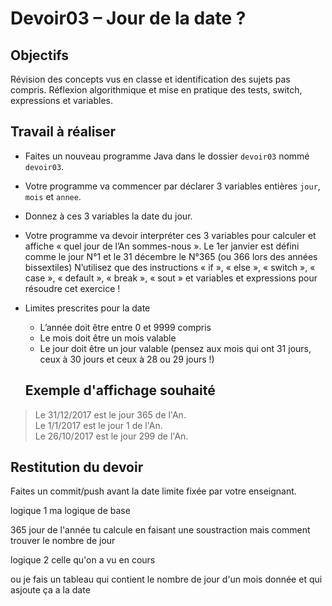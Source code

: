 # Devoir03 – Jour de la date ?
## Objectifs
Révision des concepts vus en classe et identification des sujets pas compris. Réflexion algorithmique et mise en pratique des tests, switch, expressions et variables.

## Travail à réaliser
* Faites un nouveau programme Java dans le dossier `devoir03` nommé `devoir03`.
* Votre programme va commencer par déclarer 3 variables entières `jour`, `mois` et `annee`.
* Donnez à ces 3 variables la date du jour.
* Votre programme va devoir interpréter ces 3 variables pour calculer et affiche « quel jour de l’An sommes-nous ». Le 1er janvier est défini comme le jour N°1 et le 31 décembre le N°365 (ou 366 lors des années bissextiles)
N’utilisez que des instructions « if », « else », « switch », « case », « default », « break », « sout » et variables et expressions pour résoudre cet exercice !

* Limites prescrites pour la date
  * L’année doit être entre 0 et 9999 compris
  * Le mois doit être un mois valable
  * Le jour doit être un jour valable (pensez aux mois qui ont 31 jours, ceux à 30 jours et ceux à 28 ou 29 jours !)

  ## Exemple d'affichage souhaité
>Le 31/12/2017 est le jour 365 de l'An. <br>
>Le 1/1/2017 est le jour 1 de l'An.<br>
>Le 26/10/2017 est le jour 299 de l'An.<br>


## Restitution du devoir
Faites un commit/push avant la date limite fixée par votre enseignant.


logique 1 ma logique de base 

365 jour de l'année tu calcule en faisant une soustraction mais comment trouver le nombre de jour 


logique 2 celle qu'on a vu en cours 

ou je fais un tableau qui contient le nombre de jour d'un mois donnée et qui asjoute ça a la date 